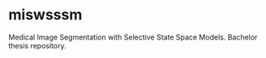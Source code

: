# miswsssm
Medical Image Segmentation with Selective State Space Models. Bachelor thesis repository.
